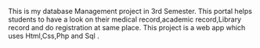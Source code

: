 This is my database Management project in 3rd Semester. This portal helps students to have a look on their medical record,academic record,Library record and do registration at same place. This project is a web app which uses Html,Css,Php and Sql .
